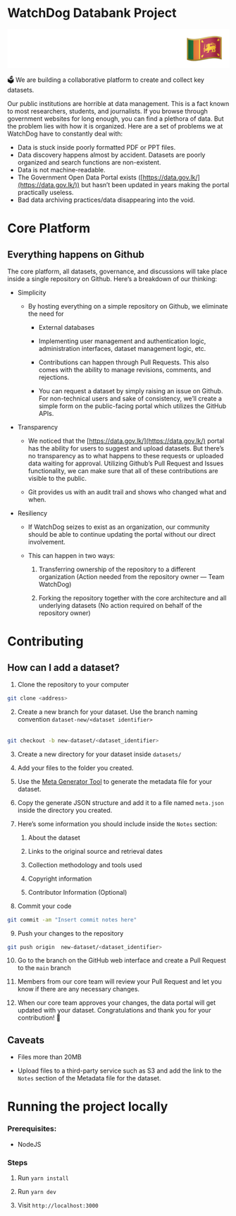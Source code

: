 # WatchDog Databank Project
![WatchDog Databank Project Logo](/public/logo.svg)

<aside>

🗳️ We are building a collaborative platform to create and collect key datasets.

</aside>

Our public institutions are horrible at data management. This is a fact known to most researchers, students, and journalists. If you browse through government websites for long enough, you can find a plethora of data. But the problem lies with how it is organized. Here are a set of problems we at WatchDog have to constantly deal with:


- Data is stuck inside poorly formatted PDF or PPT files.
- Data discovery happens almost by accident. Datasets are poorly organized and search functions are non-existent.
- Data is not machine-readable.
- The Government Open Data Portal exists ([https://data.gov.lk/](https://data.gov.lk/)) but hasn’t been updated in years making the portal practically useless.
- Bad data archiving practices/data disappearing into the void.

# Core Platform

## Everything happens on Github
The core platform, all datasets, governance, and discussions will take place inside a single repository on Github. Here’s a breakdown of our thinking:

- Simplicity

    - By hosting everything on a simple repository on Github, we eliminate the need for

        - External databases

        - Implementing user management and authentication logic, administration interfaces, dataset management logic, etc.

        - Contributions can happen through Pull Requests. This also comes with the ability to manage revisions, comments, and rejections.

        - You can request a dataset by simply raising an issue on Github. For non-technical users and sake of consistency, we’ll create a simple form on the public-facing portal which utilizes the GitHub APIs.

- Transparency

    - We noticed that the [https://data.gov.lk/](https://data.gov.lk/) portal has the ability for users to suggest and upload datasets. But there’s no transparency as to what happens to these requests or uploaded data waiting for approval. Utilizing Github’s Pull Request and Issues functionality, we can make sure that all of these contributions are visible to the public.

    - Git provides us with an audit trail and shows who changed what and when.

- Resiliency

    - If WatchDog seizes to exist as an organization, our community should be able to continue updating the portal without our direct involvement.

    - This can happen in two ways:

        1. Transferring ownership of the repository to a different organization (Action needed from the repository owner — Team WatchDog)

        2. Forking the repository together with the core architecture and all underlying datasets (No action required on behalf of the repository owner)
  

# Contributing

## How can I add a dataset?

  

1. Clone the repository to your computer

```bash
git clone <address>
```

2. Create a new branch for your dataset. Use the branch naming convention `dataset-new/<dataset identifier>`

```bash

git checkout -b new-dataset/<dataset_identifier>

```

3. Create a new directory for your dataset inside `datasets/`

4. Add your files to the folder you created.

5. Use the [Meta Generator Tool](https://databank.watchdog.team/metadata-generator) to generate the metadata file for your dataset.

6. Copy the generate JSON structure and add it to a file named `meta.json` inside the directory you created.

7. Here’s some information you should include inside the `Notes` section:

    1. About the dataset

    2. Links to the original source and retrieval dates

    3. Collection methodology and tools used

    4. Copyright information

    5. Contributor Information (Optional)

8. Commit your code

```bash
git commit -am "Insert commit notes here"
```

9. Push your changes to the repository

```bash
git push origin  new-dataset/<dataset_identifier>
```

10. Go to the branch on the GitHub web interface and create a Pull Request to the `main` branch

11. Members from our core team will review your Pull Request and let you know if there are any necessary changes.

12. When our core team approves your changes, the data portal will get updated with your dataset. Congratulations and thank you for your contribution! 🥳

  

## Caveats

  

- Files more than 20MB

- Upload files to a third-party service such as S3 and add the link to the `Notes` section of the Metadata file for the dataset.

  

# Running the project locally

  

### Prerequisites:

  

- NodeJS

  

### Steps

  

1. Run `yarn install`

2. Run `yarn dev`

3. Visit `http://localhost:3000`